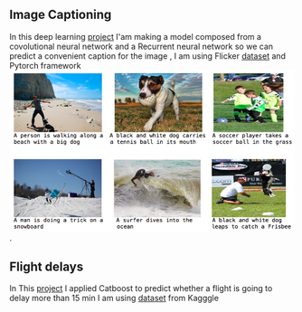 ## Image Captioning
In this deep learning  [project](https://github.com/bouhamedayman/Image-Captions) I'am making a model composed from a covolutional neural network and a Recurrent neural network so we can predict a convenient caption for the image , I am using Flicker [dataset](https://www.kaggle.com/ming666/flicker8k-dataset) and Pytorch framework
![](Images/flicker_github.png).

## Flight delays 
In This [project](https://github.com/bouhamedayman/Flight_delays) I applied Catboost to predict whether a flight is going to delay more than 15 min I am using [dataset](https://www.kaggle.com/c/flight-delays-fall-2018/data) from Kagggle
